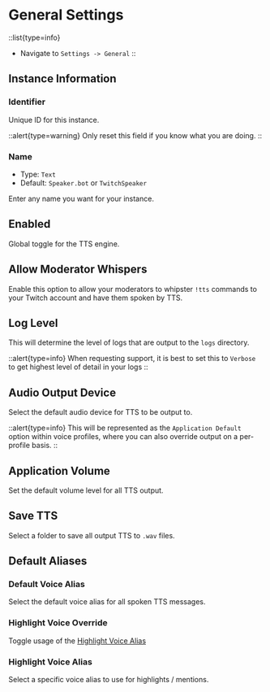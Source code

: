 # General Settings

::list{type=info}
- Navigate to `Settings -> General`
::

## Instance Information

### Identifier
Unique ID for this instance.

::alert{type=warning}
Only reset this field if you know what you are doing.
::

### Name
- Type: `Text`
- Default: `Speaker.bot` or `TwitchSpeaker`

Enter any name you want for your instance.

## Enabled
Global toggle for the TTS engine.

## Allow Moderator Whispers
Enable this option to allow your moderators to whipster `!tts` commands to your Twitch account and have them spoken by TTS.

## Log Level
This will determine the level of logs that are output to the `logs` directory.

::alert{type=info}
When requesting support, it is best to set this to `Verbose` to get highest level of detail in your logs
::

## Audio Output Device
Select the default audio device for TTS to be output to.

::alert{type=info}
This will be represented as the `Application Default` option within voice profiles, where you can also override output on a per-profile basis.
::

## Application Volume
Set the default volume level for all TTS output.

## Save TTS
Select a folder to save all output TTS to `.wav` files.

## Default Aliases
### Default Voice Alias
Select the default voice alias for all spoken TTS messages.

### Highlight Voice Override
Toggle usage of the [Highlight Voice Alias](#highlight-voice-alias)

### Highlight Voice Alias
Select a specific voice alias to use for highlights / mentions.